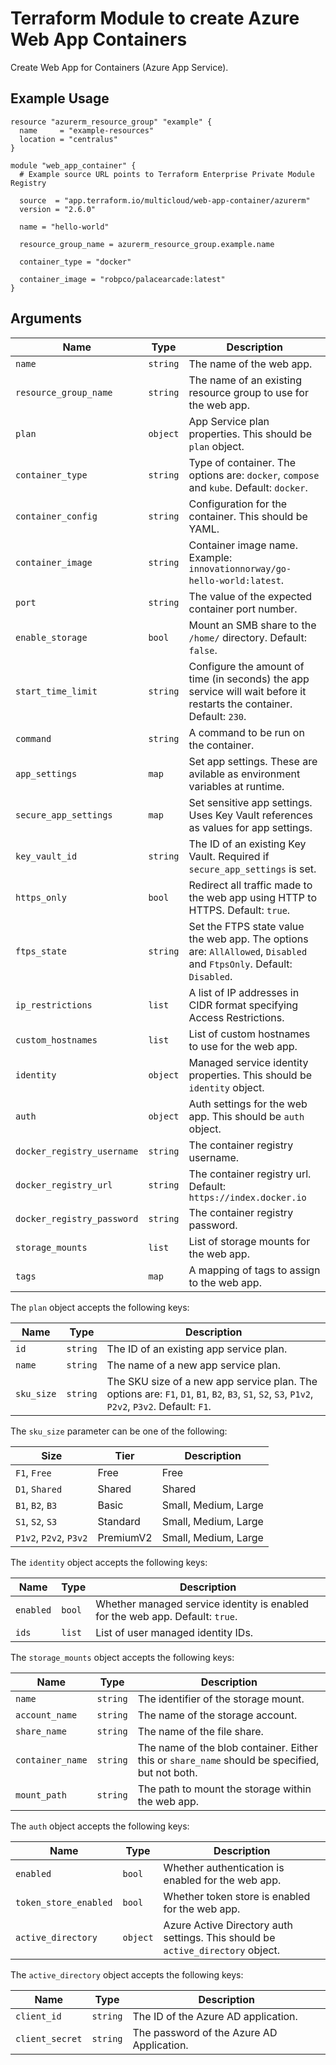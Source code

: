 # Terraform Module to create Azure Web App Containers

Create Web App for Containers (Azure App Service).

## Example Usage

```hcl
resource "azurerm_resource_group" "example" {
  name     = "example-resources"
  location = "centralus"
}

module "web_app_container" {
  # Example source URL points to Terraform Enterprise Private Module Registry

  source  = "app.terraform.io/multicloud/web-app-container/azurerm"
  version = "2.6.0"

  name = "hello-world"

  resource_group_name = azurerm_resource_group.example.name

  container_type = "docker"

  container_image = "robpco/palacearcade:latest"
}
```

## Arguments

| Name                       | Type     | Description                                                                                                           |
| -------------------------- | -------- | --------------------------------------------------------------------------------------------------------------------- |
| `name`                     | `string` | The name of the web app.                                                                                              |
| `resource_group_name`      | `string` | The name of an existing resource group to use for the web app.                                                        |
| `plan`                     | `object` | App Service plan properties. This should be `plan` object.                                                            |
| `container_type`           | `string` | Type of container. The options are: `docker`, `compose` and `kube`. Default: `docker`.                                |
| `container_config`         | `string` | Configuration for the container. This should be YAML.                                                                 |
| `container_image`          | `string` | Container image name. Example: `innovationnorway/go-hello-world:latest`.                                              |
| `port`                     | `string` | The value of the expected container port number.                                                                      |
| `enable_storage`           | `bool`   | Mount an SMB share to the `/home/` directory. Default: `false`.                                                       |
| `start_time_limit`         | `string` | Configure the amount of time (in seconds) the app service will wait before it restarts the container. Default: `230`. |
| `command`                  | `string` | A command to be run on the container.                                                                                 |
| `app_settings`             | `map`    | Set app settings. These are avilable as environment variables at runtime.                                             |
| `secure_app_settings`      | `map`    | Set sensitive app settings. Uses Key Vault references as values for app settings.                                     |
| `key_vault_id`             | `string` | The ID of an existing Key Vault. Required if `secure_app_settings` is set.                                            |
| `https_only`               | `bool`   | Redirect all traffic made to the web app using HTTP to HTTPS. Default: `true`.                                        |
| `ftps_state`               | `string` | Set the FTPS state value the web app. The options are: `AllAllowed`, `Disabled` and `FtpsOnly`. Default: `Disabled`.  |
| `ip_restrictions`          | `list`   | A list of IP addresses in CIDR format specifying Access Restrictions.                                                 |
| `custom_hostnames`         | `list`   | List of custom hostnames to use for the web app.                                                                      |
| `identity`                 | `object` | Managed service identity properties. This should be `identity` object.                                                |
| `auth`                     | `object` | Auth settings for the web app. This should be `auth` object.                                                          |
| `docker_registry_username` | `string` | The container registry username.                                                                                      |
| `docker_registry_url`      | `string` | The container registry url. Default: `https://index.docker.io`                                                        |
| `docker_registry_password` | `string` | The container registry password.                                                                                      |
| `storage_mounts`           | `list`   | List of storage mounts for the web app.                                                                               |
| `tags`                     | `map`    | A mapping of tags to assign to the web app.                                                                           |

The `plan` object accepts the following keys:

| Name       | Type     | Description                                                                                                                                     |
| ---------- | -------- | ----------------------------------------------------------------------------------------------------------------------------------------------- |
| `id`       | `string` | The ID of an existing app service plan.                                                                                                         |
| `name`     | `string` | The name of a new app service plan.                                                                                                             |
| `sku_size` | `string` | The SKU size of a new app service plan. The options are: `F1`, `D1`, `B1`, `B2`, `B3`, `S1`, `S2`, `S3`, `P1v2`, `P2v2`, `P3v2`. Default: `F1`. |

The `sku_size` parameter can be one of the following:

| Size                   | Tier      | Description          |
| ---------------------- | --------- | -------------------- |
| `F1`, `Free`           | Free      | Free                 |
| `D1`, `Shared`         | Shared    | Shared               |
| `B1`, `B2`, `B3`       | Basic     | Small, Medium, Large |
| `S1`, `S2`, `S3`       | Standard  | Small, Medium, Large |
| `P1v2`, `P2v2`, `P3v2` | PremiumV2 | Small, Medium, Large |

The `identity` object accepts the following keys:

| Name      | Type   | Description                                                                   |
| --------- | ------ | ----------------------------------------------------------------------------- |
| `enabled` | `bool` | Whether managed service identity is enabled for the web app. Default: `true`. |
| `ids`     | `list` | List of user managed identity IDs.                                            |

The `storage_mounts` object accepts the following keys:

| Name             | Type     | Description                                                                                    |
| ---------------- | -------- | ---------------------------------------------------------------------------------------------- |
| `name`           | `string` | The identifier of the storage mount.                                                           |
| `account_name`   | `string` | The name of the storage account.                                                               |
| `share_name`     | `string` | The name of the file share.                                                                    |
| `container_name` | `string` | The name of the blob container. Either this or `share_name` should be specified, but not both. |
| `mount_path`     | `string` | The path to mount the storage within the web app.                                              |

The `auth` object accepts the following keys:

| Name                  | Type     | Description                                                                     |
| --------------------- | -------- | ------------------------------------------------------------------------------- |
| `enabled`             | `bool`   | Whether authentication is enabled for the web app.                              |
| `token_store_enabled` | `bool`   | Whether token store is enabled for the web app.                                 |
| `active_directory`    | `object` | Azure Active Directory auth settings. This should be `active_directory` object. |

The `active_directory` object accepts the following keys:

| Name            | Type     | Description                               |
| --------------- | -------- | ----------------------------------------- |
| `client_id`     | `string` | The ID of the Azure AD application.       |
| `client_secret` | `string` | The password of the Azure AD Application. |
